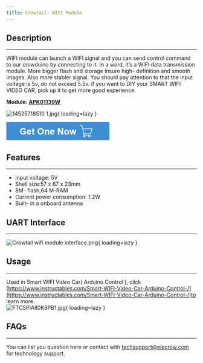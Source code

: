 ```yaml
---
title: Crowtail- WIFI Module
---
```


## Description
-----------

WIFI module can launch a WIFI signal and you can send control command to our crowduino by connecting to it. In a word, it’s a WIFI data transmission module. More bigger flash and storage insure high- definition and smooth images. Also more stabler signal. You should pay attention to that the input voltage is 5v, do not exceed 5.5v. if you want to DIY your SMART WIFI VIDEO CAR, pick up it to get more good experience.

**Module: [APK01139W](https://www.elecrow.com/crowtail-wifi-module-p-1535.html)**

![14525718510 1.jpg](https://wiki.elecrow.com/images/thumb/c/cf/14525718510_1.jpg/600px-14525718510_1.jpg){ loading=lazy }

[![Alt text](./assets/images/Get_one_now.png)](https://www.elecrow.com/crowtail-wifi-module-p-1535.html?wiki "Title text")

## Features
--------

- Input voltage: 5V
- Shell size:57 x 67 x 23mm
- 8M- flash,64 M-RAM
- Current power consumption: 1.2W
- Built- in a onboard antenna

## UART Interface
--------------

![Crowtail wifi module interface.png](https://wiki.elecrow.com/images/thumb/1/1d/Crowtail_wifi_module_interface.png/700px-Crowtail_wifi_module_interface.png){ loading=lazy }

## Usage
-----

Used in Smart WIFI Video Car( Arduino Control ), click [https://www.instructables.com/Smart-WIFI-Video-Car-Arduino-Control-/](https://www.instructables.com/Smart-WIFI-Video-Car-Arduino-Control-/)to learn more.  
![FTCSPIAII0K8PB1.jpg](https://wiki.elecrow.com/images/thumb/c/cb/FTCSPIAII0K8PB1.jpg/700px-FTCSPIAII0K8PB1.jpg){ loading=lazy }

## FAQs
----

You can list you question here or contact with techsupport@elecrow.com for technology support.